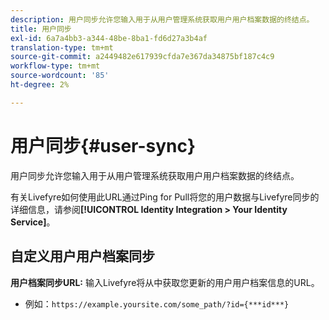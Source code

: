 ```yaml
---
description: 用户同步允许您输入用于从用户管理系统获取用户用户档案数据的终结点。
title: 用户同步
exl-id: 6a7a4bb3-a344-48be-8ba1-fd6d27a3b4af
translation-type: tm+mt
source-git-commit: a2449482e617939cfda7e367da34875bf187c4c9
workflow-type: tm+mt
source-wordcount: '85'
ht-degree: 2%

---
```


# 用户同步{#user-sync}

用户同步允许您输入用于从用户管理系统获取用户用户档案数据的终结点。

有关Livefyre如何使用此URL通过Ping for Pull将您的用户数据与Livefyre同步的详细信息，请参阅&#x200B;**[!UICONTROL Identity Integration > Your Identity Service]**。

## 自定义用户用户档案同步

**用户档案同步URL:** 输入Livefyre将从中获取您更新的用户用户档案信息的URL。
* 例如：`https://example.yoursite.com/some_path/?id={***id***}`
